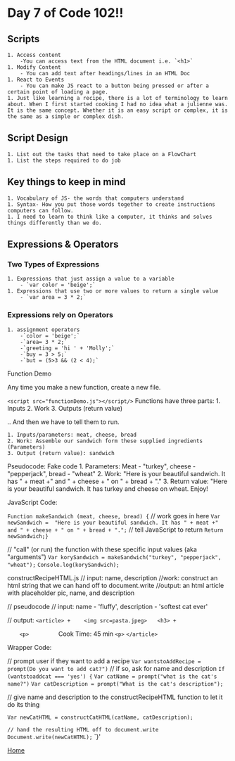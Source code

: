 # Day 7 of Code 102!!

## Scripts
    1. Access content
        -You can access text from the HTML document i.e. `<h1>`
    1. Modify Content
        - You can add text after headings/lines in an HTML Doc
    1. React to Events
        - You can make JS react to a button being pressed or after a certain point of loading a page.
    1. Just like learning a recipe, there is a lot of terminology to learn about. When I first started cooking I had no idea what a julienne was. It is the same concept. Whether it is an easy script or complex, it is the same as a simple or complex dish.

## Script Design
    1. List out the tasks that need to take place on a FlowChart
    1. List the steps required to do job

## Key things to keep in mind

    1. Vocabulary of JS- the words that computers understand
    1. Syntax- How you put those words together to create instructions computers can follow.
    1. I need to learn to think like a computer, it thinks and solves things differently than we do.

## Expressions & Operators

### Two Types of Expressions
    1. Expressions that just assign a value to a variable
        - `var color = 'beige';`
    1. Expressions that use two or more values to return a single value
        - `var area = 3 * 2;`
### Expressions rely on Operators
    1. assignment operators
        -`color = 'beige';`
        -`area= 3 * 2;`
        -`greeting = 'hi ' + 'Molly';`
        -`buy = 3 > 5;`
        -`but = (5>3 && (2 < 4);`
Function Demo

Any time you make a new function, create a new file.

`<script src="functionDemo.js"></script/>`
Functions have three parts:
	1. Inputs
	2. Work
	3. Outputs (return value)

.. And then we have to tell them to run.

	1. Inputs/parameters: meat, cheese, bread
	2. Work: Assemble our sandwich form these supplied ingredients (Parameters)
	3. Output (return value): sandwich

Pseudocode: Fake code
	1. Parameters: Meat - "turkey", cheese - "pepperjack", bread - "wheat"
	2. Work: "Here is your beautiful sandwich. It has " + meat +" and " + cheese + " on " + bread + "."
	3. Return value: "Here is your beautiful sandwich. It has turkey and cheese on wheat. Enjoy!

JavaScript Code:

`Function makeSandwich (meat, cheese, bread) {`
//  work goes in here
`Var newSandwich =  "Here is your beautiful sandwich. It has " + meat +"` `and " + cheese + " on " + bread + ".";`
// tell JavaScript to return
`Return newSandwich;}`

// "call" (or run) the function with these specific input values (aka "arguments")
`Var korySandwich = makeSandwich("turkey", "pepperjack", "wheat");`
`Console.log(korySandwich);`


constructRecipeHTML.js
// input: name, description
//work: construct an html string that we can hand off to document.write
//output: an html article with placeholder pic, name, and description

// pseudocode
// input: name - 'fluffy', description - 'softest cat ever'

// output:
`<article> + ` 
     `<img src=pasta.jpeg>`
     `<h3> +`
	 
 
     `<p>`
                Cook Time: 45 min
	`<p>`
`</article>`

Wrapper Code:

// prompt user if they want to add a recipe
`Var wantstoAddRecipe = prompt(Do you want to add cat?")`
// if so, ask for name and description
`If (wantstoaddcat === 'yes') {`
`Var catName = prompt("what is the cat's name?")`
`Var catDescription = prompt("What is the cat's description");`

// give name and description to the constructRecipeHTML function to let it do its thing

`Var newCatHTML = constructCatHTML(catName, catDescription);`


`// hand the resulting HTML off to document.write`
`Document.write(newCatHTML);`
`}'







[Home](README.md)